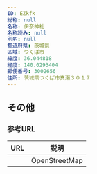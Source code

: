 ```yaml
---
ID: EZkfk
総称: null
名称: 伊奈神社
名称読み: null
別名: null
都道府県: 茨城県
区域: つくば市
緯度: 36.044818
経度: 140.0293404
郵便番号: 3002656
住所: 茨城県つくば市真瀬３０１７
---
```


## その他

### 参考URL

| URL | 説明          |
| --- | ------------- |
|     | OpenStreetMap |
